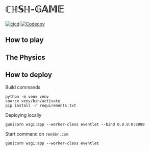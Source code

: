 # $\mathbb{CHSH}\text{-}\mathbb{GAME}$
[![cicd](https://img.shields.io/github/actions/workflow/status/TonyXTYan/CHSH-Game/dev-cicd.yml?label=ci%20cd&logo=githubactions&logoColor=white)](https://github.com/TonyXTYan/CHSH-Game/actions/workflows/python-tests.yml)
[![Codecov](https://img.shields.io/codecov/c/github/TonyXTYan/CHSH-Game?token=4A0LZVD95V&logo=codecov&logoColor=white)](https://app.codecov.io/gh/TonyXTYan/CHSH-Game/)


## How to play 


## The Physics


## How to deploy

Build commands
```
python -m venv venv
source venv/bin/activate
pip install -r requirements.txt
```

Deploying locally
```
gunicorn wsgi:app --worker-class eventlet --bind 0.0.0.0:8080
```


Start command on `render.com`
```
gunicorn wsgi:app --worker-class eventlet
```

